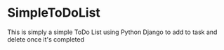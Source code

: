 # SimpleToDoList
This is simply a simple ToDo List using Python Django to add to task and delete once it's completed
